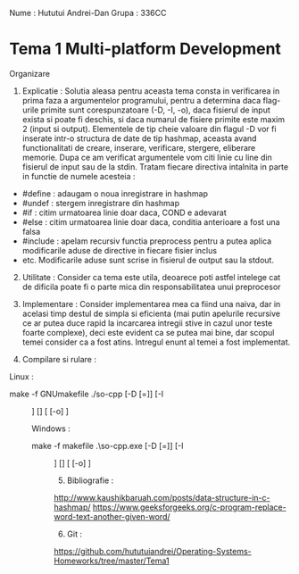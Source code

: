 Nume : Hututui Andrei-Dan
Grupa : 336CC

# Tema 1 Multi-platform Development

Organizare

1. Explicatie : 
Solutia aleasa pentru aceasta tema consta in verificarea 
in prima faza a argumentelor programului, pentru a 
determina daca flag-urile primite sunt corespunzatoare (-D, -I, -o),
daca fisierul de input exista si poate fi deschis, si daca 
numarul de fisiere primite este maxim 2 (input si output).
Elementele de tip cheie valoare din flagul -D vor fi inserate
intr-o structura de date de tip hashmap, aceasta avand functionalitati
de creare, inserare, verificare, stergere, eliberare memorie.
Dupa ce am verificat argumentele vom citi linie cu line din
fisierul de input sau de la stdin. Tratam fiecare directiva
intalnita in parte in functie de numele acesteia : 
- #define : adaugam o noua inregistrare in hashmap
- #undef : stergem inregistrare din hashmap
- #if <COND> : citim urmatoarea linie doar daca, COND e adevarat
- #else : citim urmatoarea linie doar daca, conditia anterioare
a fost una falsa
- #include : apelam recursiv functia preprocess pentru a putea
aplica modificarile aduse de directive in fiecare fisier inclus
- etc.
Modificarile aduse sunt scrise in fisierul de output sau la stdout.

2. Utilitate : 
Consider ca tema este utila, deoarece poti astfel intelege cat de
dificila poate fi o parte mica din responsabilitatea unui preprocesor
	
3. Implementare :
Consider implementarea mea ca fiind una naiva, dar in acelasi timp
destul de simpla si eficienta (mai putin apelurile recursive ce ar 
putea duce rapid la incarcarea intregii stive in cazul unor teste
foarte complexe), deci este evident ca se putea mai bine, dar scopul
temei consider ca a fost atins.
Intregul enunt al temei a fost implementat.

4. Compilare si rulare :

Linux :

make -f GNUmakefile
./so-cpp [-D <SYMBOL>[=<MAPPING>]] [-I <DIR>] [<INFILE>] [ [-o] <OUTFILE>]

Windows :

make -f makefile
.\so-cpp.exe [-D <SYMBOL>[=<MAPPING>]] [-I <DIR>] [<INFILE>] [ [-o] <OUTFILE>]

5. Bibliografie :

http://www.kaushikbaruah.com/posts/data-structure-in-c-hashmap/
https://www.geeksforgeeks.org/c-program-replace-word-text-another-given-word/

6. Git :

https://github.com/hututuiandrei/Operating-Systems-Homeworks/tree/master/Tema1
